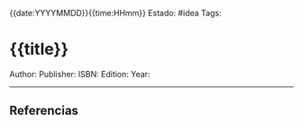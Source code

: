 {{date:YYYYMMDD}}{{time:HHmm}}
Estado: #idea 
Tags: 

# {{title}}
Author:
Publisher:
ISBN:
Edition:
Year:

---
## Referencias
